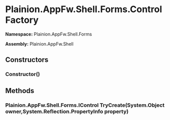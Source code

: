 
# Plainion.AppFw.Shell.Forms.ControlFactory

**Namespace:** Plainion.AppFw.Shell.Forms

**Assembly:** Plainion.AppFw.Shell


## Constructors

### Constructor()


## Methods

### Plainion.AppFw.Shell.Forms.IControl TryCreate(System.Object owner,System.Reflection.PropertyInfo property)
